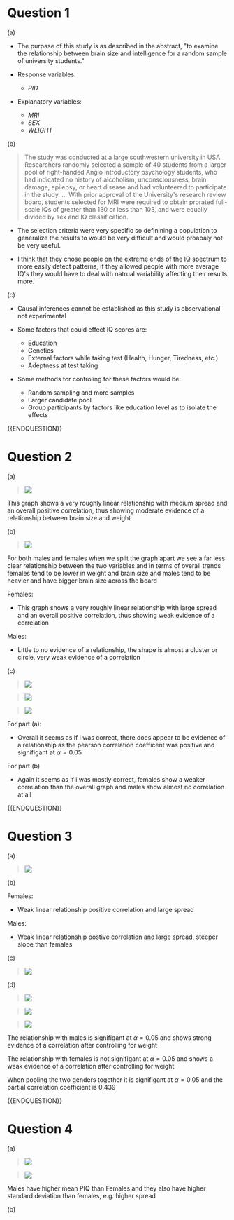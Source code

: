 # Question 1

(a)

- The purpase of this study is as described in the abstract,  "to examine the relationship between brain size and intelligence for a random sample of university students."
- Response variables:
	- $PID$

- Explanatory variables:
	- $MRI$
	- $SEX$
	- $WEIGHT$


(b)

>The study was conducted at a large southwestern university in USA. Researchers randomly selected a sample of 40 students from a larger pool of right-handed Anglo introductory psychology students, who had indicated no history of alcoholism, unconsciousness, brain damage, epilepsy, or heart disease and had volunteered to participate in the study.  ... With prior approval of the University's research review board, students selected for MRI were required to obtain prorated full-scale IQs of greater than 130 or less than 103, and were equally divided by sex and IQ classification.

- The selection criteria were very specific so definining a population to generalize the results to would be very difficult and would proabaly not be very useful.

- I think that they chose people on the extreme ends of the IQ spectrum to more easily detect patterns, if they allowed people with more average IQ's they would have to deal with natrual variability affecting their results more.

(c)

- Causal inferences cannot be established as this study is observational not experimental

- Some factors that could effect IQ scores are:
	- Education
	- Genetics
	- External factors while taking test (Health, Hunger, Tiredness, etc.)
	- Adeptness at test taking

- Some methods for controling for these factors would be:
	- Random sampling and more samples
	- Larger candidate pool
	- Group participants by factors like education level as to isolate the effects


{{ENDQUESTION}}

# Question 2

(a)

> ![](https://lh7-rt.googleusercontent.com/docsz/AD_4nXeFzDPR0uJHy0g5Y35dJY_LAiIGiEWxnTkDfw_IV4RWevGsWNUyk0TstftfNCABUlW56oMoDNdpIemXkXGM9arHM_Fj5_6PrJhyM2BcXUIwKo83Nd03aNHq0MWFRvYq4n0J9_U_?key=VJ35wvjewSyDYVqgnxnVaPm8)

This graph shows a very roughly linear relationship with medium spread and an overall positive correlation, thus showing moderate evidence of a relationship between brain size and weight

(b)

> ![](https://lh7-rt.googleusercontent.com/docsz/AD_4nXcsY9x6EzZn3JCUCcBDWNdEw4GZQOWiBpW3e0fkbZvPTXKqhMm9TP0zJXAIaJtVU18n_e-Z7upbrhlKo14mKS-AkqkZiZOSdwAL2Ncqx-nk-PieqQadusjla8g8xvXUGxhJxGI4?key=VJ35wvjewSyDYVqgnxnVaPm8)

For both males and females when we split the graph apart we see a far less clear relationship between the two variables and in terms of overall trends females tend to be lower in weight and brain size and males tend to be heavier and have bigger brain size across the board

Females:
- This graph shows a very roughly linear relationship with large spread and an overall positive correlation, thus showing weak evidence of a correlation

Males:
- Little to no evidence of a relationship, the shape is almost a cluster or circle, very weak evidence of a correlation

(c)

>![](https://lh7-rt.googleusercontent.com/docsz/AD_4nXd1nxHnmrErvvXdxZF2gQB4vJfpG8YU6U9vHEZz3oikqOadhDsBKAJX81SIFWl4ynztvxrghZLSHpbgefQznGqgJrv774NPnfsOEK58e2996EBhbjdpDvAClffFrPIsO1LVlCzFuA?key=VJ35wvjewSyDYVqgnxnVaPm8)

>![](https://lh7-rt.googleusercontent.com/docsz/AD_4nXfdgkcaVPgWqC-skfnWLF2llaq5FUnhPMb5js8QsiRdUGAGg3OfQqf2nE5mrIggQpMqrVLUZ7jcmDe_ltJwZytRTILlC1l36GLZ_HOZkNiAnKL4QVMj97E2JWsH2LYX4s8ajOWx?key=VJ35wvjewSyDYVqgnxnVaPm8)

>![](https://lh7-rt.googleusercontent.com/docsz/AD_4nXdpSXyf3Py4Km_1c1d7_SWx_Uxez-inVpT8EqztOCCmywIqLxrXuFU_SBYuZuqEdmbvgqPSjDCGf4yDzMxUkG1e5JFGZ2rFGQd3YDbD13jy96xz6psbzQZAVCTAo3S99_s7kMOQ?key=VJ35wvjewSyDYVqgnxnVaPm8)


For part (a):
- Overall it seems as if i was correct, there does appear to be evidence of a relationship as the pearson correlation coefficent was positive and signifigant at $\alpha = 0.05$

For part (b)
- Again it seems as if i was mostly correct, females show a weaker correlation than the overall graph and males show almost no correlation at all

{{ENDQUESTION}}

# Question 3

(a)

>![](https://lh7-rt.googleusercontent.com/docsz/AD_4nXd3gt7_u-1mq1VJ6qtEE094frcVTizaIqx4lrx1U8mGKlkgxx4lCAytggNuUfsdd9utrYdzQnvIXifC2PQjSPs9i2M364UIJTSgdJKQykgo5R4CfsCkgctE2FXeRVL-EIQwBxO-?key=VJ35wvjewSyDYVqgnxnVaPm8)

(b)

Females:
- Weak linear relationship positive correlation and large spread

Males:
- Weak linear relationship postive correlation and large spread, steeper slope than females

(c)

>![](https://lh7-rt.googleusercontent.com/docsz/AD_4nXfcBkb8H0aM9gpGRIWnL7d-jxrQXkX-CBRMQL9eHUEO-ZO3HVSXW5L8KyFNo-qIvV7uEBZxDnuerR4DmUmVbF7zg5a0dvy6TV8LdNsEXdTFt_dzfNZoQjwGMzd3KnH8bwtumZHgoQ?key=VJ35wvjewSyDYVqgnxnVaPm8)


(d)

>![](https://lh7-rt.googleusercontent.com/docsz/AD_4nXdmITMj6zF5H7OPeDE7_wyyiWuKNBpXMhFdwA1-4q9E-fcQlOTaBNGIrEXCZqmV7lLpiHpkWwBbo03JBpwyHvH7Cv_OIwfUTzE90tIm8Gu3p_oysnHsUikS-q4ARfx1TI2QtDAE?key=VJ35wvjewSyDYVqgnxnVaPm8)

>![](https://lh7-rt.googleusercontent.com/docsz/AD_4nXe_XSx-HrnZyPDS7xCRffPRSublvcnziBhjVj57b1APJgSBO9nyrmTv8ccFTFUDKIxvq-afRrxiu_rMyZfxWBdriYllo9j6kxhD43QbthxwRkuW8V927TWY9j4nhK50gL8FkpgStw?key=VJ35wvjewSyDYVqgnxnVaPm8)

>![](https://lh7-rt.googleusercontent.com/docsz/AD_4nXd5BG8r25okSQ0sXaZZy2G5e53uLHYihv-IGS7g5f4UiMuMzenbmWXzRk2wVbc_MwLnypHkVvtRYyWVwF-s_gC35QtxY3qU1eT6t1XIDtDsFyuuTMNvYQKLzZXyMr515Q7L94fwlw?key=VJ35wvjewSyDYVqgnxnVaPm8)

The relationship with males is signifigant at $\alpha = 0.05$ and shows strong evidence of a correlation after controlling for weight

The relationship with females is not signifigant at $\alpha = 0.05$ and shows a weak evidence of a correlation after controlling for weight

When pooling the two genders together it is signifigant at $\alpha = 0.05$ and the partial correlation coefficient is $0.439$

{{ENDQUESTION}}

# Question 4

(a)

>![](https://lh7-rt.googleusercontent.com/docsz/AD_4nXc2wnuomq1So8PnFEhL2kwnZp4jcOo9R3BuznwsFhC0BULiDAsQsL3vgx--oMAwjJibsLvzKeW7BqVvTiwg4hy1hRR-vaz58NgBhkLhsycdyNnbyyhUWkT8MH-rEurNs_FYJGXKOA?key=VJ35wvjewSyDYVqgnxnVaPm8)

>![](https://lh7-rt.googleusercontent.com/docsz/AD_4nXcfDQpsi_5UfdmjcO1rpan-bNsqxV8RhkbDL00wN3gOkbRpNwggkYLW7IFbvLnLxppHR6miuXo8S9uvh9So7Fjo3RhyL0XlVxpVRKxu3jMeQ5eeaZdmFC4tc0LQjhEBIN3k0e1dgw?key=VJ35wvjewSyDYVqgnxnVaPm8)

Males have higher mean PIQ than Females and they also have higher standard deviation than females, e.g. higher spread

(b)

